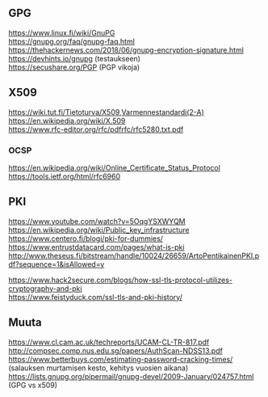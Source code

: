 ## GPG
https://www.linux.fi/wiki/GnuPG  
https://gnupg.org/faq/gnupg-faq.html  
https://thehackernews.com/2018/06/gnupg-encryption-signature.html  
https://devhints.io/gnupg (testaukseen)  
https://secushare.org/PGP  (PGP vikoja)  

## X509  
https://wiki.tut.fi/Tietoturva/X509,Varmennestandardi(2-A)  
https://en.wikipedia.org/wiki/X.509  
https://www.rfc-editor.org/rfc/pdfrfc/rfc5280.txt.pdf  

### OCSP
https://en.wikipedia.org/wiki/Online_Certificate_Status_Protocol  
https://tools.ietf.org/html/rfc6960

## PKI  
https://www.youtube.com/watch?v=5OqgYSXWYQM  
https://en.wikipedia.org/wiki/Public_key_infrastructure  
https://www.centero.fi/blogi/pki-for-dummies/  
https://www.entrustdatacard.com/pages/what-is-pki  
http://www.theseus.fi/bitstream/handle/10024/26659/ArtoPentikainenPKI.pdf?sequence=1&isAllowed=y

https://www.hack2secure.com/blogs/how-ssl-tls-protocol-utilizes-cryptography-and-pki  
https://www.feistyduck.com/ssl-tls-and-pki-history/

## Muuta
https://www.cl.cam.ac.uk/techreports/UCAM-CL-TR-817.pdf  
http://compsec.comp.nus.edu.sg/papers/AuthScan-NDSS13.pdf  
https://www.betterbuys.com/estimating-password-cracking-times/ (salauksen murtamisen kesto, kehitys vuosien aikana)  
https://lists.gnupg.org/pipermail/gnupg-devel/2009-January/024757.html  (GPG vs x509)
